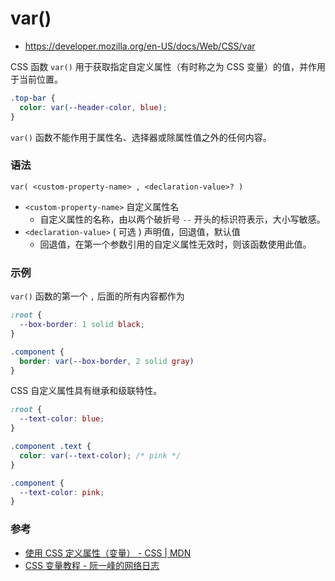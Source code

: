 # var()

- <https://developer.mozilla.org/en-US/docs/Web/CSS/var>

CSS 函数 `var()` 用于获取指定自定义属性（有时称之为 CSS 变量）的值，并作用于当前位置。

```css
.top-bar {
  color: var(--header-color, blue);
}
```

`var()` 函数不能作用于属性名、选择器或除属性值之外的任何内容。

### 语法

```
var( <custom-property-name> , <declaration-value>? )
```

- `<custom-property-name>` 自定义属性名
  - 自定义属性的名称，由以两个破折号 `--` 开头的标识符表示，大小写敏感。
- `<declaration-value>` ( 可选 ) 声明值，回退值，默认值
  - 回退值，在第一个参数引用的自定义属性无效时，则该函数使用此值。

### 示例

`var()` 函数的第一个 `,` 后面的所有内容都作为

```css
:root {
  --box-border: 1 solid black;
}

.component {
  border: var(--box-border, 2 solid gray)
}
```

CSS 自定义属性具有继承和级联特性。

```css
:root {
  --text-color: blue;
}

.component .text {
  color: var(--text-color); /* pink */
}

.component {
  --text-color: pink;
}
```

### 参考

- [使用 CSS 定义属性（变量） - CSS | MDN](https://developer.mozilla.org/en-US/docs/Web/CSS/Using_CSS_custom_properties)
- [CSS 变量教程 - 阮一峰的网络日志](http://www.ruanyifeng.com/blog/2017/05/css-variables.html)
